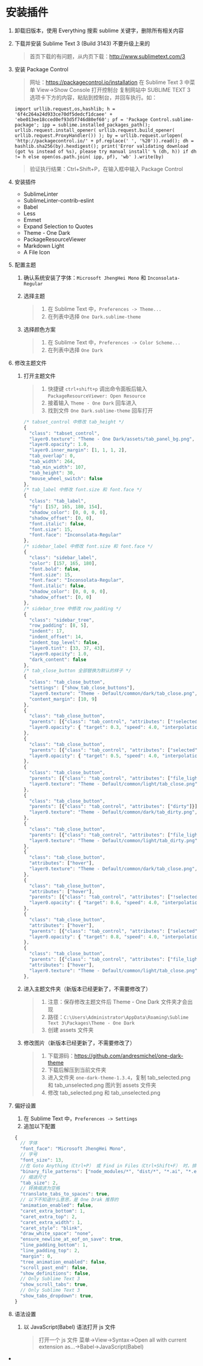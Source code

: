 # 安装插件

1. 卸载旧版本，使用 Everything 搜索 sublime 关键字，删除所有相关内容

2. 下载并安装 Sublime Text 3 (Build 3143) 不要升级上来的
    > 首页下载的有问题，从内页下载：http://www.sublimetext.com/3


3. 安装 Package Control
    > 网址：https://packagecontrol.io/installation
    > 在 Sublime Text 3 中菜单 View->Show Console 打开控制台
    > 复制网站中 SUBLIME TEXT 3 选项卡下方的内容，粘贴到控制台，并回车执行。如：

    ```
    import urllib.request,os,hashlib; h = '6f4c264a24d933ce70df5dedcf1dcaee' + 'ebe013ee18cced0ef93d5f746d80ef60'; pf = 'Package Control.sublime-package'; ipp = sublime.installed_packages_path(); urllib.request.install_opener( urllib.request.build_opener( urllib.request.ProxyHandler()) ); by = urllib.request.urlopen( 'http://packagecontrol.io/' + pf.replace(' ', '%20')).read(); dh = hashlib.sha256(by).hexdigest(); print('Error validating download (got %s instead of %s), please try manual install' % (dh, h)) if dh != h else open(os.path.join( ipp, pf), 'wb' ).write(by)
    ```

    > 验证执行结果：Ctrl+Shift+P，在输入框中输入 Package Control


4. 安装插件
    - SublimeLinter
    - SublimeLinter-contrib-eslint
    - Babel
    - Less
    - Emmet
    - Expand Selection to Quotes
    - Theme - One Dark
    - PackageResourceViewer
    - Markdown Light
    - A File Icon


5. 配置主题

    1. 确认系统安装了字体：`Microsoft JhengHei Mono` 和 `Inconsolata-Regular`
    2. 选择主题
        > 1. 在 Sublime Text 中，`Preferences -> Theme...`  
        > 2. 在列表中选择 `One Dark.sublime-theme`

    3. 选择颜色方案
        > 1. 在 Sublime Text 中，`Preferences -> Color Scheme...`  
        > 2. 在列表中选择 `One Dark`


5. 修改主题文件

    1. 打开主题文件

        > 1. 快捷键 `ctrl+shift+p` 调出命令面板后输入 `PackageResourceViewer: Open Resource`
        > 2. 接着输入 `Theme - One Dark` 回车进入
        > 3. 找到文件 `One Dark.sublime-theme` 回车打开

        ```javascript
        /* tabset_control 中修改 tab_height */
        {
          "class": "tabset_control",
          "layer0.texture": "Theme - One Dark/assets/tab_panel_bg.png",
          "layer0.opacity": 1.0,
          "layer0.inner_margin": [1, 1, 1, 2],
          "tab_overlap": 0,
          "tab_width": 264,
          "tab_min_width": 107,
          "tab_height": 30,
          "mouse_wheel_switch": false
        },
        /* tab_label 中修改 font.size 和 font.face */
        {
          "class": "tab_label",
          "fg": [157, 165, 180, 154],
          "shadow_color": [0, 0, 0, 0],
          "shadow_offset": [0, 0],
          "font.italic": false,
          "font.size": 15,
          "font.face": "Inconsolata-Regular"
        },
        /* sidebar_label 中修改 font.size 和 font.face */
        {
          "class": "sidebar_label",
          "color": [157, 165, 180],
          "font.bold": false,
          "font.size": 15,
          "font.face": "Inconsolata-Regular",
          "font.italic": false,
          "shadow_color": [0, 0, 0, 0],
          "shadow_offset": [0, 0]
        },
        /* sidebar_tree 中修改 row_padding */
        {
          "class": "sidebar_tree",
          "row_padding": [8, 5],
          "indent": 17,
          "indent_offset": 14,
          "indent_top_level": false,
          "layer0.tint": [33, 37, 43],
          "layer0.opacity": 1.0,
          "dark_content": false
        },
        /* tab_close_button 全部替换为默认的样子 */
        {
          "class": "tab_close_button",
          "settings": ["show_tab_close_buttons"],
          "layer0.texture": "Theme - Default/common/dark/tab_close.png",
          "content_margin": [10, 9]
        },
        {
          "class": "tab_close_button",
          "parents": [{"class": "tab_control", "attributes": ["!selected"]}],
          "layer0.opacity": { "target": 0.3, "speed": 4.0, "interpolation": "smoothstep" },
        },
        {
          "class": "tab_close_button",
          "parents": [{"class": "tab_control", "attributes": ["selected"]}],
          "layer0.opacity": { "target": 0.5, "speed": 4.0, "interpolation": "smoothstep" },
        },
        {
          "class": "tab_close_button",
          "parents": [{"class": "tab_control", "attributes": ["file_light"]}],
          "layer0.texture": "Theme - Default/common/light/tab_close.png",
        },
        {
          "class": "tab_close_button",
          "parents": [{"class": "tab_control", "attributes": ["dirty"]}],
          "layer0.texture": "Theme - Default/common/dark/tab_dirty.png",
        },
        {
          "class": "tab_close_button",
          "parents": [{"class": "tab_control", "attributes": ["file_light", "dirty"]}],
          "layer0.texture": "Theme - Default/common/light/tab_dirty.png",
        },
        {
          "class": "tab_close_button",
          "attributes": ["hover"],
          "layer0.texture": "Theme - Default/common/dark/tab_close.png",
        },
        {
          "class": "tab_close_button",
          "attributes": ["hover"],
          "parents": [{"class": "tab_control", "attributes": ["!selected"]}],
          "layer0.opacity": { "target": 0.6, "speed": 4.0, "interpolation": "smoothstep" },
        },
        {
          "class": "tab_close_button",
          "attributes": ["hover"],
          "parents": [{"class": "tab_control", "attributes": ["selected"]}],
          "layer0.opacity": { "target": 0.8, "speed": 4.0, "interpolation": "smoothstep" },
        },
        {
          "class": "tab_close_button",
          "parents": [{"class": "tab_control", "attributes": ["file_light"]}],
          "attributes": ["hover"],
          "layer0.texture": "Theme - Default/common/light/tab_close.png",
        },
        ```

    2. 进入主题文件夹（新版本已经更新了，不需要修改了）

        > 1. 注意：保存修改主题文件后 Theme - One Dark 文件夹才会出现
        > 2. 路径：`C:\Users\Administrator\AppData\Roaming\Sublime Text 3\Packages\Theme - One Dark`
        > 3. 创建 assets 文件夹

    3. 修改图片（新版本已经更新了，不需要修改了）

        > 1. 下载源码：https://github.com/andresmichel/one-dark-theme
        > 2. 下载后解压到当前文件夹
        > 3. 进入文件夹 `one-dark-theme-1.3.4`，复制 tab_selected.png 和 tab_unselected.png 图片到 assets 文件夹
        > 4. 修改 tab_selected.png 和 tab_unselected.png


5. 偏好设置

    1. 在 Sublime Text 中，`Preferences -> Settings`
    2. 追加以下配置

    ```javascript
    {
      // 字体
      "font_face": "Microsoft JhengHei Mono",
      // 字号
      "font_size": 13,
      //在 Goto Anything（Ctrl+P） 或 Find in Files（Ctrl+Shift+F） 时，排除以下规则匹配的文件
      "binary_file_patterns": ["node_modules/*", "dist/*", "*.ai", "*.eps", "*.psd", "*.svg", "*.jpg", "*.jpeg", "*.png", "*.gif", "*.ttf", "*.tga", "*.dds", "*.ico", "*.eot", "*.pdf", "*.swf", "*.jar", "*.zip"],
      // 缩进尺寸
      "tab_size": 2,
      // 转换缩进为空格
      "translate_tabs_to_spaces": true,
      // 以下不知道什么意思，是 One Drak 推荐的
      "animation_enabled": false,
      "caret_extra_bottom": 1,
      "caret_extra_top": 2,
      "caret_extra_width": 1,
      "caret_style": "blink",
      "draw_white_space": "none",
      "ensure_newline_at_eof_on_save": true,
      "line_padding_bottom": 1,
      "line_padding_top": 2,
      "margin": 0,
      "tree_animation_enabled": false,
      "scroll_past_end": false,
      "show_definitions": false,
      // Only Sublime Text 3
      "show_scroll_tabs": true,
      // Only Sublime Text 3
      "show_tabs_dropdown": true,
    }
    ```



6. 语法设置

    1. 以 JavaScript(Babel) 语法打开 js 文件

        > 打开一个 js 文件
        > 菜单->View->Syntax->Open all with current extension as...->Babel->JavaScript(Babel)





















*
